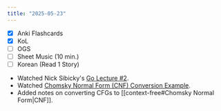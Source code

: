```yaml
---
title: "2025-05-23"
---
```


- [x] Anki Flashcards
- [x] KoL
- [ ] OGS
- [ ] Sheet Music (10 min.)
- [ ] Korean (Read 1 Story)

* Watched Nick Sibicky's [Go Lecture #2](https://www.youtube.com/watch?v=CYu2aAOJ4VA).
* Watched [Chomsky Normal Form (CNF) Conversion Example](https://www.youtube.com/watch?v=-SZkkMWHBvQ).
* Added notes on converting CFGs to [[context-free#Chomsky Normal Form|CNF]].